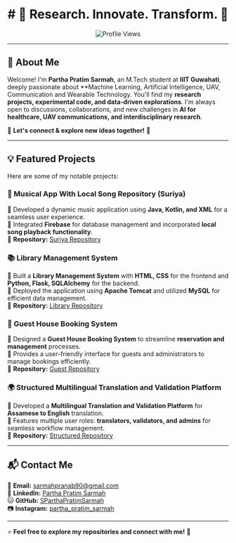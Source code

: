 <h1 align="center"># 🔬 Research. Innovate. Transform. 🚀 </h1>

<p align="center">
  <img src="https://komarev.com/ghpvc/?username=SParthaPratimSarmah&label=Profile%20Views&color=0e75b6&style=flat" alt="Profile Views" />
</p>

---

## 🚀 About Me  
Welcome! I'm **Partha Pratim Sarmah**, an M.Tech student at **IIIT Guwahati**, deeply passionate about **Machine Learning, Artificial Intelligence, UAV, Communication and Wearable Technology.
You'll find my **research projects, experimental code, and data-driven explorations**. I'm always open to discussions, collaborations, and new challenges in **AI for healthcare, UAV communications, and interdisciplinary research**.  

📩 **Let's connect & explore new ideas together!** 🚀  

---
## 💡 Featured Projects  
Here are some of my notable projects:

### 🎵 Musical App With Local Song Repository (**Suriya**)  
📌 Developed a dynamic music application using **Java, Kotlin, and XML** for a seamless user experience.  
🔹 Integrated **Firebase** for database management and incorporated **local song playback functionality**.  
🔗 **Repository:** [Suriya Repository](https://github.com/SParthaPratimSarmah/Suriya)  

### 📚 Library Management System  
📌 Built a **Library Management System** with **HTML, CSS** for the frontend and **Python, Flask, SQLAlchemy** for the backend.  
🔹 Deployed the application using **Apache Tomcat** and utilized **MySQL** for efficient data management.  
🔗 **Repository:** [Library Repository](https://github.com/SParthaPratimSarmah/Library_Management_System)  

### 🏨 Guest House Booking System  
📌 Designed a **Guest House Booking System** to streamline **reservation and management** processes.  
🔹 Provides a user-friendly interface for guests and administrators to manage bookings efficiently.  
🔗 **Repository:** [Guest Repository](https://github.com/SParthaPratimSarmah/Guest_House_Booking_System)  

### 🌍 Structured Multilingual Translation and Validation Platform  
📌 Developed a **Multilingual Translation and Validation Platform** for **Assamese to English** translation.  
🔹 Features multiple user roles: **translators, validators, and admins** for seamless workflow management.  
🔗 **Repository:** [Structured Repository](https://github.com/SParthaPratimSarmah/Structured_Multilingual_Translation_and_Validation_Platform)  

---

## 📬 Contact Me  
📧 **Email:** [sarmahpranab90@gmail.com](mailto:sarmahpranab90@gmail.com)  
💼 **LinkedIn:** [Partha Pratim Sarmah](https://www.linkedin.com/in/partha-pratim-sarmah/)  
🐱 **GitHub:** [SParthaPratimSarmah](https://github.com/SParthaPratimSarmah)  
📷 **Instagram:** [partha_pratim_sarmah](https://www.instagram.com/partha.pratim.sarmah/)  

---

⭐ **Feel free to explore my repositories and connect with me!** 🚀  
